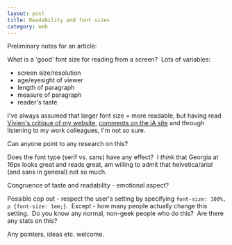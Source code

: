 ```yaml
---
layout: post
title: Readability and font sizes
category: web
---
```


Preliminary notes for an article:

What is a 'good' font size for reading from a screen?  Lots of variables:

- screen size/resolution
- age/eyesight of viewer
- length of paragraph
- measure of paragraph
- reader's taste

I've always assumed that larger font size = more readable, but having read [Vivien's critique of my website](http://www.inspirationbit.com/design-critique-leon-paternoster), [comments on the iA site](http://informationarchitects.jp/100e2r/) and through listening to my work colleagues, I'm not so sure.

Can anyone point to any research on this?

Does the font type (serif vs. sans) have any effect?  I _think_ that Georgia at 16px looks great and reads great, am willing to admit that helvetica/arial (and sans in general) not so much.

Congruence of taste and readability - emotional aspect?

Possible cop out - respect the user's setting by specifying `font-size: 100%, p {font-size: 1em;}`.  Except - how many people actually change this setting.  Do you know any normal, non-geek people who do this?  Are there any stats on this?

Any pointers, ideas etc. welcome.

